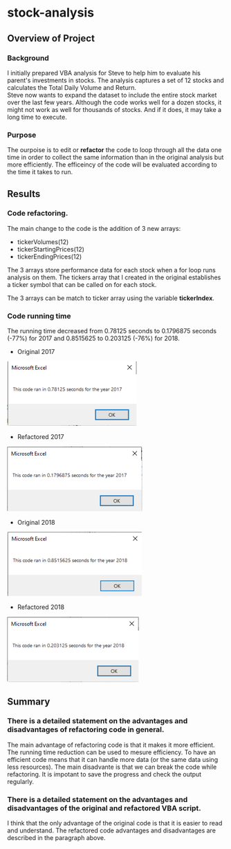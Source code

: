 # stock-analysis

## Overview of Project

### Background
I initially prepared VBA analysis for Steve to help him to evaluate his parent's investments in stocks. The analysis captures a set of 12 stocks and calculates the Total Daily Volume and Return.   
Steve now wants to expand the dataset to include the entire stock market over the last few years. Although the code works well for a dozen stocks, it might not work as well for thousands of stocks. And if it does, it may take a long time to execute.

### Purpose
The ourpoise is to edit or **refactor** the code to loop through all the data one time in order to collect the same information than in the original analysis but more efficiently. The efficeincy of the code will be evaluated according to the time it takes to run.

## Results
### Code refactoring.
The main change to the code is the addition of 3 new arrays: 
* tickerVolumes(12)
* tickerStartingPrices(12)
* tickerEndingPrices(12)

The 3 arrays store performance data for each stock when a for loop runs analysis on them. The tickers array that I created in the original establishes a ticker symbol that can be called on for each stock.

The 3 arrays can be match to ticker array using the variable **tickerIndex**.

### Code running time
The running time decreased from 0.78125 seconds to 0.1796875 seconds (-77%) for 2017 and 0.8515625 to 0.203125 (-76%) for 2018.
* Original 2017

![Original 2017](https://github.com/MarcoFernandez14/stock-analysis/blob/main/Resources/Original%202017.png)
* Refactored 2017

![Refactored 2017](https://github.com/MarcoFernandez14/stock-analysis/blob/main/Resources/VBA_Challenge_2017.png)
* Original 2018

![Original 2018](https://github.com/MarcoFernandez14/stock-analysis/blob/main/Resources/Original%202018.png)
* Refactored 2018

![Refactored 2018](https://github.com/MarcoFernandez14/stock-analysis/blob/main/Resources/VBA_Challenge_2018.png)

## Summary
### There is a detailed statement on the advantages and disadvantages of refactoring code in general.
The main advantage of refactoring code is that it makes it more efficient. The running time reduction can be used to mesure efficiency.
To have an efficient code means that it can handle more data (or the same data using less resources).
The main disadvante is that we can break the code while refactoring. It is impotant to save the progress and check the output regularly.
### There is a detailed statement on the advantages and disadvantages of the original and refactored VBA script.
I think that the only advantage of the original code is that it is easier to read and understand. The refactored code advantages and disadvantages are described in the paragraph above.



